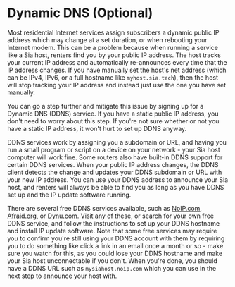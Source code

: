# Dynamic DNS (Optional)

Most residential Internet services assign subscribers a dynamic public IP address which may change at a set duration, or when rebooting your Internet modem. This can be a problem because when running a service like a Sia host, renters find you by your public IP address. The host tracks your current IP address and automatically re-announces every time that the IP address changes. If you have manually set the host's net address (which can be IPv4, IPv6, or a full hostname like `myhost.sia.tech`), then the host will stop tracking your IP address and instead just use the one you have set manually.

You can go a step further and mitigate this issue by signing up for a Dynamic DNS (DDNS) service. If you have a static public IP address, you don't need to worry about this step. If you're not sure whether or not you have a static IP address, it won't hurt to set up DDNS anyway.

DDNS services work by assigning you a subdomain or URL, and having you run a small program or script on a device on your network - your Sia host computer will work fine. Some routers also have built-in DDNS support for certain DDNS services. When your public IP address changes, the DDNS client detects the change and updates your DDNS subdomain or URL with your new IP address. You can use your DDNS address to announce your Sia host, and renters will always be able to find you as long as you have DDNS set up and the IP update software running.

There are several free DDNS services available, such as [NoIP.com](https://www.noip.com/remote-access), [Afraid.org](https://freedns.afraid.org), or [Dynu.com](https://www.dynu.com/DynamicDNS). Visit any of these, or search for your own free DDNS service, and follow the instructions to set up your DDNS hostname and install IP update software. Note that some free services may require you to confirm you're still using your DDNS account with them by requiring you to do something like click a link in an email once a month or so - make sure you watch for this, as you could lose your DDNS hostname and make your Sia host unconnectable if you don't. When you're done, you should have a DDNS URL such as `mysiahost.noip.com` which you can use in the next step to announce your host with.
